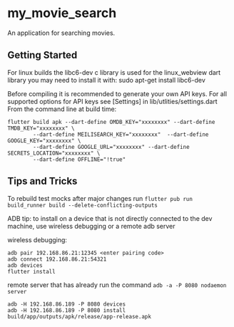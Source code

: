 # my_movie_search

An application for searching movies.

## Getting Started

For linux builds the libc6-dev c library is used for the linux_webview dart library
you may need to install it with:
sudo apt-get install libc6-dev

Before compiling it is recommended to generate your own API keys.
For all supported options for API keys see [Settings] in lib/utlities/settings.dart
From the command line at build time:
```shell
flutter build apk --dart-define OMDB_KEY="xxxxxxxx" --dart-define TMDB_KEY="xxxxxxxx" \
        --dart-define MEILISEARCH_KEY="xxxxxxxx"  --dart-define GOOGLE_KEY="xxxxxxxx" \
        --dart-define GOOGLE_URL="xxxxxxxx" --dart-define SECRETS_LOCATION="xxxxxxxx" \
        --dart-define OFFLINE="!true" 
```

## Tips and Tricks

To rebuild test mocks after major changes run
```flutter pub run build_runner build --delete-conflicting-outputs```

ADB tip: to install on a device that is not directly connected to the dev machine, use wireless debugging or a remote adb server

wireless debugging:
```shell
adb pair 192.168.86.21:12345 <enter pairing code>
adb connect 192.168.86.21:54321
adb devices
flutter install
```

remote server that has already run the command ```adb -a -P 8080 nodaemon server```
```shell
adb -H 192.168.86.189 -P 8080 devices
adb -H 192.168.86.189 -P 8080 install build/app/outputs/apk/release/app-release.apk
```